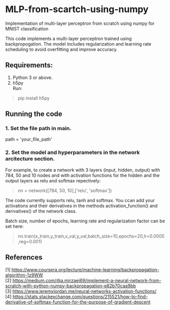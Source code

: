 # MLP-from-scartch-using-numpy
Implementation of multi-layer perceptron from scratch using numpy for MNIST classification 

This code implements a multi-layer perceptron trained using backpropogation. The model includes regularization and learning rate scheduling to avoid overfitting and improve accuracy.

## Requirements:

1. Python 3 or above.
2. h5py  
Run:
>pip install h5py

## Running the code

### 1. Set the file path in main.
path = 'your_file_path'

### 2. Set the model and hyperparameters in the network arcitecture section.
For example, to create a network with 3 layers (input, hidden, output) with 784, 50 and 10 nodes and with activation functions for the hidden and the output layers as relu and softmax repectively: 

> nn = network([784, 50, 10],['relu', 'softmax'])

The code currently supports relu, tanh and softmax. You ccan add your activations and their derivatives in the methods activation_function() and derivatives() of the network class.

Batch size, number of epochs, learning rate and regularization factor can be set here:
>nn.train(x_train,y_train,x_val,y_val,batch_size=10,epochs=20,lr=0.0005,reg=0.001)

## References

[1] https://www.coursera.org/lecture/machine-learning/backpropagation-algorithm-1z9WW  
[2] https://medium.com/@a.mirzaei69/implement-a-neural-network-from-scratch-with-python-numpy-backpropagation-e82b70caa9bb  
[3] https://www.jeremyjordan.me/neural-networks-activation-functions/  
[4] https://stats.stackexchange.com/questions/215521/how-to-find-derivative-of-softmax-function-for-the-purpose-of-gradient-descent
